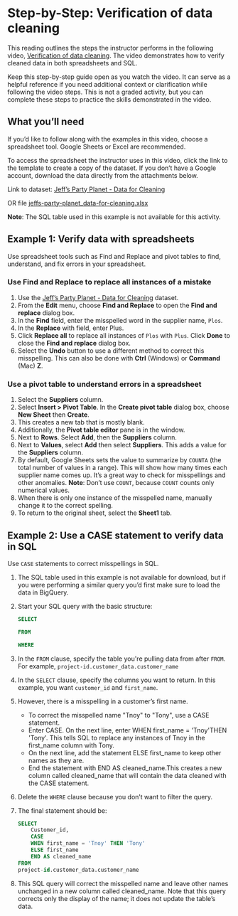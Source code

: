 # Step-by-Step: Verification of data cleaning

This reading outlines the steps the instructor performs in the following video, [Verification of data cleaning](https://www.coursera.org/learn/process-data/lecture/Hx69i/the-final-step-in-data-cleaning). The video demonstrates how to verify cleaned data in both spreadsheets and SQL.

Keep this step-by-step guide open as you watch the video. It can serve as a helpful reference if you need additional context or clarification while following the video steps. This is not a graded activity, but you can complete these steps to practice the skills demonstrated in the video.

## What you’ll need

If you’d like to follow along with the examples in this video, choose a spreadsheet tool. Google Sheets or Excel are recommended.

To access the spreadsheet the instructor uses in this video, click the link to the template to create a copy of the dataset.  If you don’t have a Google account, download the data directly from the attachments below.

Link to dataset: [Jeff’s Party Planet - Data for Cleaning](https://docs.google.com/spreadsheets/d/1RaDdSEp2V6D09FE6LOFkiJGv9CMT83GIV_U9YnY2rvI/template/preview?resourcekey=0-IU2-k90CX0mrt0ebwrvwDw#gid=0)

OR file [jeffs-party-planet_data-for-cleaning.xlsx](./resrouces/jeffs-party-planet_data-for-cleaning.xlsx)

**Note**: The SQL table used in this example is not available for this activity.

## Example 1: Verify data with spreadsheets

Use spreadsheet tools such as Find and Replace and pivot tables to find, understand, and fix errors in your spreadsheet.

### Use Find and Replace to replace all instances of a mistake

1. Use the [Jeff’s Party Planet - Data for Cleaning](https://docs.google.com/spreadsheets/d/1RaDdSEp2V6D09FE6LOFkiJGv9CMT83GIV_U9YnY2rvI/template/preview?resourcekey=0-IU2-k90CX0mrt0ebwrvwDw#gid=0) dataset.
2. From the **Edit**  menu, choose **Find and Replace** to open the **Find and replace** dialog box.
3. In the  **Find** field, enter the misspelled word in the supplier name, `Plos`.
4. In the **Replace** with field, enter Plus.
5. Click **Replace all** to replace all instances of `Plos` with `Plus`.  Click **Done** to close the **Find and replace** dialog box.
6. Select the **Undo** button to use a different method to correct this misspelling. This can also be done with **Ctrl** (Windows) or **Command** (Mac) **Z**.

### Use a pivot table to understand errors in a spreadsheet

1. Select the **Suppliers** column.
2. Select **Insert > Pivot Table**. In the **Create pivot table** dialog box, choose **New Sheet** then **Create**.
3. This creates a new tab that is mostly blank.
4. Additionally, the **Pivot table editor** pane is in the window.  
5. Next to  **Rows**. Select **Add**, then the **Suppliers** column.
6. Next to **Values**, select **Add** then select **Suppliers**. This adds a value for the **Suppliers** column.
7. By default, Google Sheets sets the value to summarize by `COUNTA` (the total number of values in a range). This will show how many times each supplier name comes up. It’s a great way to check for misspellings and other anomalies. **Note**: Don’t use `COUNT`, because `COUNT` counts only numerical values.
8. When there is only one instance of the misspelled name, manually change it to the correct spelling.
9. To return to the original sheet, select the **Sheet1** tab.

## Example 2: Use a CASE statement to verify data in SQL

Use `CASE` statements to correct misspellings in SQL.

1. The SQL table used in this example is not available for download, but if you were performing a similar query you’d first make sure to load the data in BigQuery.
2. Start your SQL query with the basic structure:

    ```sql
    SELECT

    FROM

    WHERE 
    ```

3. In the `FROM` clause,  specify the table you're pulling data from after `FROM`. For example, `project-id.customer_data.customer_name`

4. In the `SELECT` clause, specify the columns you want to return. In this example, you want  `customer_id` and `first_name`.  

5. However, there is a misspelling in a customer’s first name.

   - To correct the misspelled name "Tnoy" to "Tony", use a CASE statement.
   - Enter CASE. On the next line, enter WHEN first_name = 'Tnoy'THEN 'Tony'. This tells SQL to replace any instances of Tnoy in the first_name column with Tony. 
   - On the next line, add the statement ELSE first_name to keep other names as they are.
   - End the statement with END AS cleaned_name.This creates a new column called cleaned_name that will contain the data cleaned with the CASE statement. 

6. Delete the `WHERE` clause because you don’t want to filter the query.
7. The final statement should be:

    ```sql
    SELECT
        Customer_id,
        CASE
        WHEN first_name = 'Tnoy' THEN 'Tony'
        ELSE first_name
        END AS cleaned_name
    FROM
    project-id.customer_data.customer_name
    ```

8. This SQL query will correct the misspelled name and leave other names unchanged in a new column called cleaned_name. Note that this query corrects only the display of the name; it does not update the table’s data.
